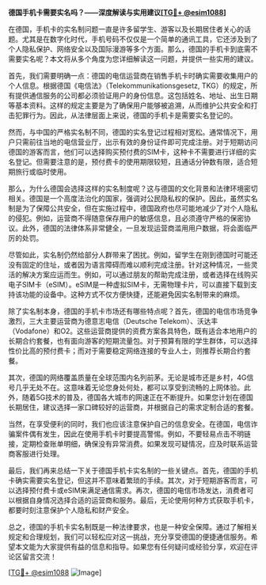 **德国手机卡需要实名吗？——深度解读与实用建议[[TG💪+ @esim1088](https://t.me/s/esim1088)]**

在德国，手机卡的实名制问题一直是许多留学生、游客以及长期居住者关心的话题。尤其是在数字化时代，手机号码不仅仅是一个简单的通讯工具，它还涉及到了个人隐私保护、网络安全以及国际漫游等多个方面。那么，德国的手机卡到底需不需要实名呢？本文将从多个角度为您详细解读这一问题，并提供一些实用的建议。

首先，我们需要明确一点：德国的电信运营商在销售手机卡时确实需要收集用户的个人信息。根据德国《电信法》（Telekommunikationsgesetz, TKG）的规定，所有提供通信服务的公司都必须验证用户的身份信息。这包括姓名、地址、出生日期等基本资料。这样的规定主要是为了确保用户能够被追溯，从而维护公共安全和打击犯罪行为。因此，从法律层面上来说，德国的手机卡是需要实名登记的。

然而，与中国的严格实名制不同，德国的实名登记过程相对宽松。通常情况下，用户只需前往当地的电信营业厅，出示有效的身份证件即可完成注册。对于短期访问德国的游客而言，他们可以选择购买预付费的SIM卡，这种卡不需要进行详细的实名登记。但需要注意的是，预付费卡的使用期限较短，且通话分钟数有限，适合短期旅行或临时使用。

那么，为什么德国会选择这样的实名制度呢？这与德国的文化背景和法律环境密切相关。德国是一个高度法治化的国家，强调对公民隐私权的保护。因此，虽然实名制是为了保障公共安全，但在实施过程中，德国政府也尽可能地减少了对个人隐私的侵犯。例如，运营商不得随意保存用户的敏感信息，且必须遵守严格的保密协议。此外，德国的法律体系非常健全，一旦发现运营商滥用用户数据，将会面临严厉的处罚。

尽管如此，实名制仍然给部分人群带来了困扰。例如，留学生在刚到德国时可能还没有固定的住址，或者因为语言障碍而难以顺利完成注册。针对这种情况，一些灵活的解决方案应运而生。例如，可以通过朋友的帮助完成注册，或者选择在线购买电子SIM卡（eSIM）。eSIM是一种虚拟SIM卡，无需物理卡片，可以直接下载到支持该功能的设备中。这种方式不仅方便快捷，还能避免因实名制带来的麻烦。

除了实名制本身，德国的手机卡市场还有哪些特点呢？首先，德国的电信市场竞争激烈，三大主要运营商为德意志电信（Deutsche Telekom）、沃达丰（Vodafone）和O2。这些运营商提供的资费方案各具特色，既有适合本地用户的长期合约套餐，也有面向游客的短期流量包。对于预算有限的学生群体，可以选择性价比高的预付费卡；而对于需要稳定网络连接的专业人士，则推荐长期合约套餐。

其次，德国的网络覆盖质量在全球范围内名列前茅。无论是城市还是乡村，4G信号几乎无处不在。这意味着无论您身处何处，都可以享受到流畅的上网体验。此外，随着5G技术的普及，德国各大城市的网速正在不断提升。如果您计划在德国长期居住，建议选择一家口碑较好的运营商，并根据自己的需求定制合适的套餐。

当然，在享受便利的同时，我们也应该注意保护自己的信息安全。在德国，电信诈骗案件偶有发生，因此在使用手机卡时要提高警惕。例如，不要轻易点击不明链接，定期检查账单明细，确保没有异常消费。如果发现可疑情况，应及时联系运营商客服进行处理。

最后，我们再来总结一下关于德国手机卡实名制的一些关键点。首先，德国的手机卡确实需要实名登记，但这并不意味着繁琐的手续。其次，对于短期游客而言，可以选择预付费卡或eSIM来满足通信需求。再次，德国的电信市场发达，消费者可以根据自身情况选择合适的运营商和服务。最后，无论使用何种方式获取手机卡，都要时刻注意保护个人隐私和财产安全。

总之，德国的手机卡实名制既是一种法律要求，也是一种安全保障。通过了解相关规定和合理规划，我们可以轻松应对这一挑战，充分享受德国的便捷通信服务。希望本文能为大家提供有益的信息和指导。如果您有任何疑问或经验分享，欢迎在评论区留言交流！

[[TG💪+ @esim1088](https://t.me/s/esim1088) ![Image](https://i.postimg.cc/4NQfJmqS/Snipaste-2025-05-13-00-14-12.png)]